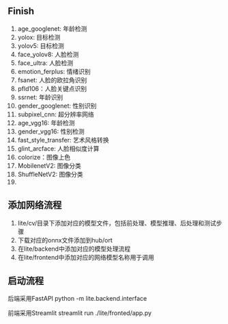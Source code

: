 ## Finish
1. age_googlenet: 年龄检测
2. yolox: 目标检测
3. yolov5: 目标检测
4. face_yolov8: 人脸检测
5. face_ultra: 人脸检测
6. emotion_ferplus: 情绪识别
7. fsanet: 人脸的欧拉角识别
8. pfld106：人脸关键点识别
9. ssrnet: 年龄识别
10. gender_googlenet: 性别识别
11. subpixel_cnn: 超分辨率网络
12. age_vgg16: 年龄检测
13. gender_vgg16: 性别检测
14. fast_style_transfer: 艺术风格转换
15. glint_arcface: 人脸相似度计算
16. colorize：图像上色
17. MobilenetV2: 图像分类
18. ShuffleNetV2: 图像分类
19.


## 添加网络流程
1. lite/cv/目录下添加对应的模型文件，包括前处理、模型推理、后处理和测试步骤
2. 下载对应的onnx文件添加到hub/ort
3. 在lite/backend中添加对应的模型处理流程
4. 在lite/frontend中添加对应的网络模型名称用于调用


## 启动流程
后端采用FastAPI
python -m lite.backend.interface

前端采用Streamlit
streamlit run ./lite/fronted/app.py
